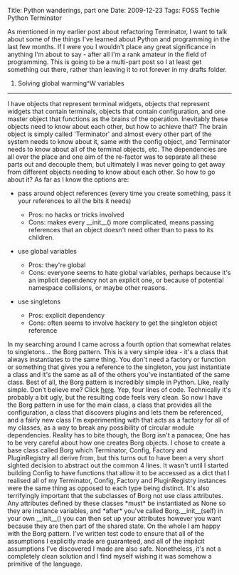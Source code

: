 Title: Python wanderings, part one
Date: 2009-12-23
Tags: FOSS Techie Python Terminator

As mentioned in my earlier post about refactoring Terminator, I want to talk about some of the things I've learned about Python and programming in the last few months. If I were you I wouldn't place any great significance in anything I'm about to say - after all I'm a rank amateur in the field of programming.
This is going to be a multi-part post so I at least get something out there, rather than leaving it to rot forever in my drafts folder.

1. Solving global warming^W variables
-------------------------------------

I have objects that represent terminal widgets, objects that represent widgets that contain terminals, objects that contain configuration, and one master object that functions as the brains of the operation.
Inevitably these objects need to know about each other, but how to achieve that? The brain object is simply called 'Terminator' and almost every other part of the system needs to know about it, same with the config object, and Terminator needs to know about all of the terminal objects, etc. The dependencies are all over the place and one aim of the re-factor was to separate all these parts out and decouple them, but ultimately I was never going to get away from different objects needing to know about each other.
So how to go about it? As far as I know the options are:
-   pass around object references (every time you create something, pass it your references to all the bits it needs)
    -   Pros: no hacks or tricks involved
    -   Cons: makes every \_\_init\_\_() more complicated, means passing references that an object doesn't need other than to pass to its children.

-   use global variables
    -   Pros: they're global
    -   Cons: everyone seems to hate global variables, perhaps because it's an implicit dependency not an explicit one, or because of potential namespace collisions, or maybe other reasons.

-   use singletons
    -   Pros: explicit dependency
    -   Cons: often seems to involve hackery to get the singleton object reference

In my searching around I came across a fourth option that somewhat relates to singletons... the Borg pattern.
This is a very simple idea - it's a class that always instantiates to the same thing. You don't need a factory or function or something that gives you a reference to the singleton, you just instantiate a class and it's the same as all of the others you've instantiated of the same class.
Best of all, the Borg pattern is incredibly simple in Python. Like, really simple. Don't believe me? Click [here](http://code.activestate.com/recipes/66531/). Yep, four lines of code. Technically it's probably a bit ugly, but the resulting code feels very clean.
So now I have the Borg pattern in use for the main class, a class that provides all the configuration, a class that discovers plugins and lets them be referenced, and a fairly new class I'm experimenting with that acts as a factory for all of my classes, as a way to break any possibility of circular module dependencies.
Reality has to bite though, the Borg isn't a panacea; One has to be very careful about how one creates Borg objects. I chose to create a base class called Borg which Terminator, Config, Factory and PluginRegistry all derive from, but this turns out to have been a very short sighted decision to abstract out the common 4 lines. It wasn't until I started building Config to have functions that allow it to be accessed as a dict that I realised all of my Terminator, Config, Factory and PluginRegistry instances were the same thing as opposed to each type being distinct. It's also terrifyingly important that the subclasses of Borg not use class attributes. Any attributes defined by these classes \*must\* be instantiated as None so they are instance variables, and \*after\* you've called Borg.\_\_init\_\_(self) in your own \_\_init\_\_() you can then set up your attributes however you want because they are then part of the shared state.
On the whole I am happy with the Borg pattern. I've written test code to ensure that all of the assumptions I explicitly made are guaranteed, and all of the implicit assumptions I've discovered I made are also safe. Nonetheless, it's not a completely clean solution and I find myself wishing it was somehow a primitive of the language.
